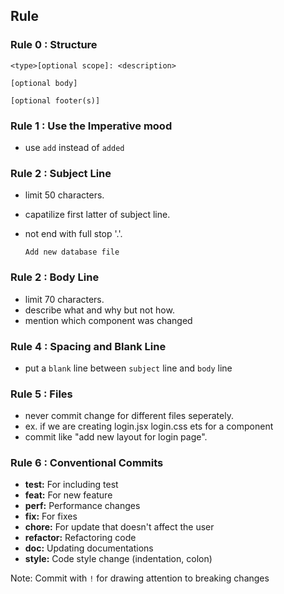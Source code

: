 ## Rule

### Rule 0 : Structure

```
<type>[optional scope]: <description>

[optional body]

[optional footer(s)]
```

### Rule 1 : Use the Imperative mood

- use `add` instead of `added`

### Rule 2 : Subject Line

- limit 50 characters.
- capatilize first latter of subject line.
- not end with full stop '.'.

    ```
    Add new database file
    ```

### Rule 2 : Body Line

- limit 70 characters.
- describe what and why but not how.
- mention which component was changed

### Rule 4 : Spacing and Blank Line

- put a `blank` line between `subject` line and `body` line

### Rule 5 : Files

- never commit change for different files seperately. 
- ex. if we are creating login.jsx login.css ets for a component
- commit like "add new layout for login page".

### Rule 6 : Conventional Commits

- **test:** For including test
- **feat:** For new feature
- **perf:** Performance changes
- **fix:** For fixes
- **chore:** For update that doesn't affect the user
- **refactor:** Refactoring code
- **doc:** Updating documentations
- **style:** Code style change (indentation, colon)

Note: Commit with `!` for drawing attention to breaking changes
